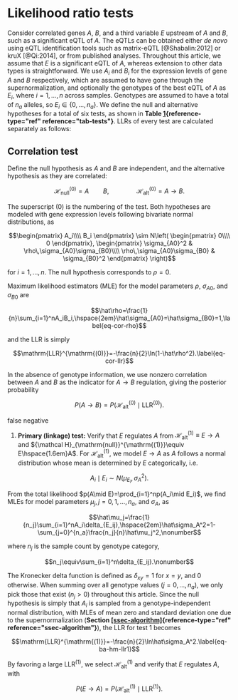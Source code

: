 # Likelihood ratio tests


Consider correlated genes $A$, $B$, and a third variable $E$ upstream of $A$ and $B$, such as a significant eQTL of $A$. The eQTLs can be obtained either *de novo* using eQTL identification tools such as matrix-eQTL [@Shabalin:2012] or kruX [@Qi:2014], or from published analyses. Throughout this article, we assume that $E$ is a significant eQTL of $A$, whereas extension to other data types is straightforward. We use $A_i$ and $B_i$ for the expression levels of gene $A$ and $B$ respectively, which are assumed to have gone through the supernormalization, and optionally the genotypes of the best eQTL of $A$ as $E_i$, where $i=1,\dots,n$ across samples. Genotypes are assumed to have a total of $n_a$ alleles, so $E_i\in\{0,\dots,n_a\}$. We define the null and alternative hypotheses for a total of six tests, as shown in **Table [1](#tab-tests){reference-type="ref" reference="tab-tests"}**. LLRs of every test are calculated separately as follows:


## Correlation test

Define the null hypothesis as $A$ and $B$ are independent, and the alternative hypothesis as they are correlated:

$${\mathcal H}_{\mathrm{null}}^{\mathrm{(0)}}=A\qquad B,\hspace{4em}{\mathcal H}_{\mathrm{alt}}^{\mathrm{(0)}}=A \to B.$$

The superscript $(0)$ is the numbering of the test. Both hypotheses are modeled with gene expression levels following bivariate normal distributions, as

$$\begin{pmatrix}
    A_i\\\\
    B_i
\end{pmatrix} \sim 
N\left(
    \begin{pmatrix}
        0\\\\
        0
    \end{pmatrix},
    \begin{pmatrix}
        \sigma_{A0}^2 & \rho\,\sigma_{A0}\sigma_{B0}\\\\
        \rho\,\sigma_{A0}\sigma_{B0} & \sigma_{B0}^2
    \end{pmatrix}
\right)$$

for $i=1,\dots,n$. The null hypothesis corresponds to $\rho=0$.

Maximum likelihood estimators (MLE) for the model parameters $\rho$, $\sigma_{A0}$, and $\sigma_{B0}$ are

$$\hat\rho=\frac{1}{n}\sum_{i=1}^nA_iB_i,\hspace{2em}\hat\sigma_{A0}=\hat\sigma_{B0}=1,\label{eq-cor-rho}$$

and the LLR is simply

$$\mathrm{LLR}^{\mathrm{(0)}}=-\frac{n}{2}\ln(1-\hat\rho^2).\label{eq-cor-llr}$$

In the absence of genotype information, we use nonzero correlation between $A$ and $B$ as the indicator for $A\rightarrow B$ regulation, giving the posterior probability

$$P(A \to B)=P({\mathcal H}_{\mathrm{alt}}^{\mathrm{(0)}}\mid\mathrm{LLR}^{\mathrm{(0)}}).\nonumber$$

false negative

1.  **Primary (linkage) test:** Verify that $E$ regulates $A$ from ${\mathcal H}_{\mathrm{alt}}^{\mathrm{(1)}}\equiv E\rightarrow A$ and ${\mathcal H}_{\mathrm{null}}^{\mathrm{(1)}}\equiv E\hspace{1.6em}A$. For ${\mathcal H}_{\mathrm{alt}}^{\mathrm{(1)}}$, we model $E\rightarrow A$ as $A$ follows a normal distribution whose mean is determined by $E$ categorically, i.e.

$$A_i\mid E_i\sim N(\mu_{E_i},\sigma_A^2).\label{eq-ba-hm-d1}$$ 

From the total likelihood $p(A\mid E)=\prod_{i=1}^np(A_i\mid E_i)$, we find MLEs for model parameters $\mu_j,j=0,1,\dots,n_a$, and $\sigma_A$, as


$$\hat\mu_j=\frac{1}{n_j}\sum_{i=1}^nA_i\delta_{E_ij},\hspace{2em}\hat\sigma_A^2=1-\sum_{j=0}^{n_a}\frac{n_j}{n}\hat\mu_j^2,\nonumber$$

where $n_j$ is the sample count by genotype category,

$$n_j\equiv\sum_{i=1}^n\delta_{E_ij}.\nonumber$$ 

The Kronecker delta function is defined as $\delta_{xy}=1$ for $x=y$, and 0 otherwise. When summing over all genotype values ($j=0,\dots,n_a$), we only pick those that exist ($n_j>0$) throughout this article. Since the null hypothesis is simply that $A_i$ is sampled from a genotype-independent normal distribution, with MLEs of mean zero and standard deviation one due to the supernormalization (**Section [\[ssec-algorithm\]](#ssec-algorithm){reference-type="ref"    reference="ssec-algorithm"}**), the LLR for test 1 becomes

$$\mathrm{LLR}^{\mathrm{(1)}}=-\frac{n}{2}\ln\hat\sigma_A^2.\label{eq-ba-hm-llr1}$$

By favoring a large $\mathrm{LLR}^{\mathrm{(1)}}$, we select  ${\mathcal H}_{\mathrm{alt}}^{\mathrm{(1)}}$ and verify that $E$ regulates $A$, with
    
$$P(E\rightarrow A)=P({\mathcal H}_{\mathrm{alt}}^{\mathrm{(1)}}\mid\mathrm{LLR}^{\mathrm{(1)}}).\nonumber$$
